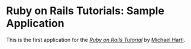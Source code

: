 # Ruby on Rails Tutorials: Sample Application

This is the first application for the [*Ruby on Rails Tutorial*](http://railstutorial.jp/) by [Michael Hartl](http://michaelhartl.com/).
